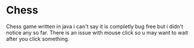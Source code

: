 # Chess
Chess game written in java i can't say it is completly bug free but i didn't notice any so far.
There is an issue with mouse click so u may want to wait after you click something.
